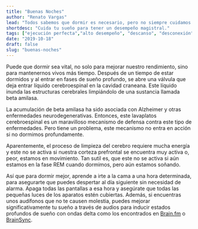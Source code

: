 ```yaml
---
title: "Buenas Noches"
author: "Renato Vargas"
lead: "Todos sabemos que dormir es necesario, pero no siempre cuidamos nuestro sueño con tanto recelo como lo hacemos con las horas de trabajo."
shortdesc: "Cuida tu sueño para tener un desempeño magistral."
tags: ["ejecución perfecta","alto desempeño", "descanso", "desconexión"]
date: "2019-10-18"
draft: false
slug: "buenas-noches"
---
```


Puede que dormir sea vital, no solo para mejorar nuestro rendimiento, sino para mantenernos vivos más tiempo. Después de un tiempo de estar dormidos y al entrar en fases de sueño profundo, se abre una válvula que deja entrar líquido cerebroespinal en la cavidad craneana. Este líquido inunda las estructuras cerebrales limpiándolo de una sustancia llamada beta amilasa.

La acumulación de beta amilasa ha sido asociada con Alzheimer y otras enfermedades neurodegenerativas. Entonces, este lavaplatos cerebroespinal es un maravilloso mecanismo de defensa contra este tipo de enfermedades. Pero tiene un problema, este mecanismo no entra en acción si no dormimos profundamente.

Aparentemente, el proceso de limpieza del cerebro requiere mucha energía y este no se activa si nuestra corteza prefrontal se encuentra muy activa o, peor, estamos en movimiento. Tan sutil es, que este no se activa si aún estamos en la fase REM cuando dormimos, pero aún estamos soñando.

Así que para dormir mejor, aprende a irte a la cama a una hora determinada, para asegurarte que puedes despertar al día siguiente sin necesidad de alarma. Apaga todas las pantallas a esa hora y asegúrate que todas las pequeñas luces de los aparatos estén cubiertas. Además, si encuentras unos audífonos que no te causen molestia, puedes mejorar significativamente tu sueño a través de audios para inducir estados profundos de sueño con ondas delta como los encontrados en [Brain.fm](https://brain.fm) o [BrainSync](https://brainsync.com). 

